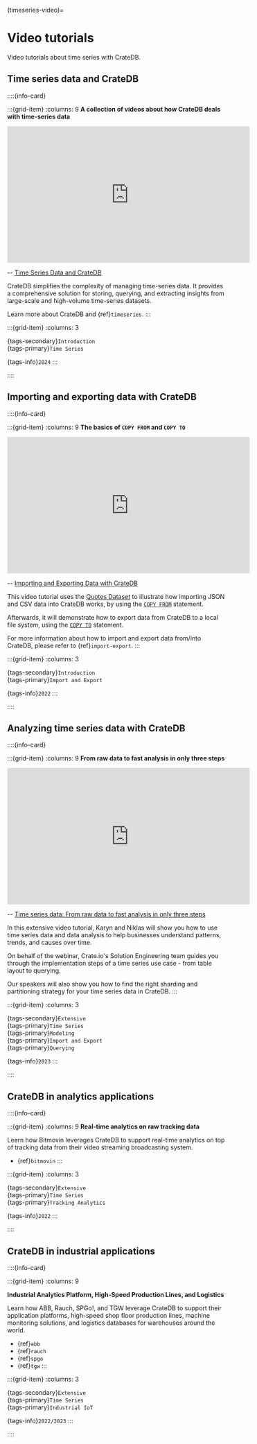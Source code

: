 (timeseries-video)=
# Video tutorials

Video tutorials about time series with CrateDB.


## Time series data and CrateDB

::::{info-card}

:::{grid-item}
:columns: 9
**A collection of videos about how CrateDB deals with time-series data**

<iframe width="560" height="315" src="https://www.youtube-nocookie.com/embed/videoseries?si=C5ayK8bqkhRYovjc&amp;list=PLDZqzXOGoWUKTZwR7zOY8s1sTvZOAa7cy" title="YouTube video player" frameborder="0" allow="accelerometer; autoplay; clipboard-write; encrypted-media; gyroscope; picture-in-picture; web-share" allowfullscreen></iframe>

-- [Time Series Data and CrateDB]

CrateDB simplifies the complexity of managing time-series data.
It provides a comprehensive solution for storing, querying, and extracting
insights from large-scale and high-volume time-series datasets.

Learn more about CrateDB and {ref}`timeseries`.
:::

:::{grid-item}
:columns: 3

{tags-secondary}`Introduction` \
{tags-primary}`Time Series`

{tags-info}`2024`
:::

::::


## Importing and exporting data with CrateDB

::::{info-card}

:::{grid-item}
:columns: 9
**The basics of `COPY FROM` and `COPY TO`**

<iframe width="560" height="315" src="https://www.youtube-nocookie.com/embed/xDypaX37XZQ?si=J0w5yG56Ld4fIXfm" title="YouTube video player" frameborder="0" allow="accelerometer; autoplay; clipboard-write; encrypted-media; gyroscope; picture-in-picture; web-share" allowfullscreen></iframe>

-- [Importing and Exporting Data with CrateDB]

This video tutorial uses the [Quotes Dataset] to illustrate how importing JSON
and CSV data into CrateDB works, by using the [`COPY FROM`] statement.

Afterwards, it will demonstrate how to export data from CrateDB to a local file
system, using the [`COPY TO`] statement.

For more information about how to import and export
data from/into CrateDB, please refer to {ref}`import-export`.
:::

:::{grid-item}
:columns: 3

{tags-secondary}`Introduction` \
{tags-primary}`Import and Export`

{tags-info}`2022`
:::

::::



## Analyzing time series data with CrateDB

::::{info-card}

:::{grid-item}
:columns: 9
**From raw data to fast analysis in only three steps**

<iframe width="560" height="315" src="https://www.youtube-nocookie.com/embed/7biXPnG7dY4?si=J0w5yG56Ld4fIXfm" title="YouTube video player" frameborder="0" allow="accelerometer; autoplay; clipboard-write; encrypted-media; gyroscope; picture-in-picture; web-share" allowfullscreen></iframe>

-- [Time series data: From raw data to fast analysis in only three steps]

In this extensive video tutorial, Karyn and Niklas will show you how to use 
time series data and data analysis to help businesses understand patterns,
trends, and causes over time.

On behalf of the webinar, Crate&#46;io's Solution Engineering team guides you
through the implementation steps of a time series use case - from table layout
to querying.  

Our speakers will also show you how to find the right sharding and partitioning
strategy for your time series data in CrateDB.
:::

:::{grid-item}
:columns: 3

{tags-secondary}`Extensive` \
{tags-primary}`Time Series` \
{tags-primary}`Modeling` \
{tags-primary}`Import and Export` \
{tags-primary}`Querying`

{tags-info}`2023`
:::

::::


## CrateDB in analytics applications

::::{info-card}

:::{grid-item}
:columns: 9
**Real-time analytics on raw tracking data**

Learn how Bitmovin leverages CrateDB to support real-time analytics on
top of tracking data from their video streaming broadcasting system.

- {ref}`bitmovin`
:::

:::{grid-item}
:columns: 3

{tags-secondary}`Extensive` \
{tags-primary}`Time Series` \
{tags-primary}`Tracking Analytics`

{tags-info}`2022`
:::

::::


## CrateDB in industrial applications

::::{info-card}

:::{grid-item}
:columns: 9

**Industrial Analytics Platform, High-Speed Production Lines, and Logistics**

Learn how ABB, Rauch, SPGo!, and TGW leverage CrateDB to support their
application platforms, high-speed shop floor production lines, machine
monitoring solutions, and logistics databases for warehouses around the
world.

- {ref}`abb`
- {ref}`rauch`
- {ref}`spgo`
- {ref}`tgw`
:::

:::{grid-item}
:columns: 3

{tags-secondary}`Extensive` \
{tags-primary}`Time Series` \
{tags-primary}`Industrial IoT`

{tags-info}`2022/2023`
:::

::::



[`COPY FROM`]: inv:crate-reference#sql-copy-from
[`COPY TO`]: inv:crate-reference#sql-copy-to
[Importing and Exporting Data with CrateDB]: https://youtu.be/xDypaX37XZQ?feature=shared
[Quotes Dataset]: https://www.kaggle.com/datasets/manann/quotes-500k
[Time series data: From raw data to fast analysis in only three steps]: https://youtu.be/7biXPnG7dY4?feature=shared
[Time Series Data and CrateDB]: https://www.youtube.com/playlist?list=PLDZqzXOGoWUKTZwR7zOY8s1sTvZOAa7cy
